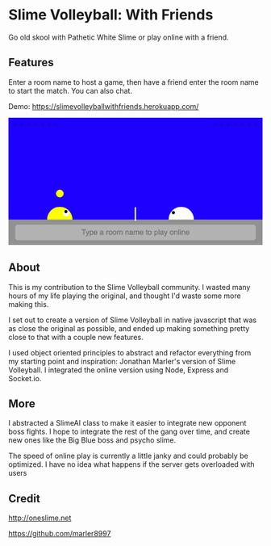 # Slime Volleyball: With Friends

Go old skool with Pathetic White Slime or play online with a friend.

## Features
Enter a room name to host a game, then have a friend enter the room name to start the match. You can also chat.

Demo: https://slimevolleyballwithfriends.herokuapp.com/

![Slime Volleyball Screenshot](https://raw.githubusercontent.com/iamjohnmills/slimevolleyball/master/screenshot.png)


## About
This is my contribution to the Slime Volleyball community. I wasted many hours of my life playing the original, and thought I'd waste some more making this.

I set out to create a version of Slime Volleyball in native javascript that was as close the original as possible, and ended up making something pretty close to that with a couple new features.

I used object oriented principles to abstract and refactor everything from my starting point and inspiration: Jonathan Marler's version of Slime Volleyball. I integrated the online version using Node, Express and Socket.io.

## More
I abstracted a SlimeAI class to make it easier to integrate new opponent boss fights. I hope to integrate the rest of the gang over time, and create new ones like the Big Blue boss and psycho slime.

The speed of online play is currently a little janky and could probably be optimized. I have no idea what happens if the server gets overloaded with users

## Credit
http://oneslime.net

https://github.com/marler8997
